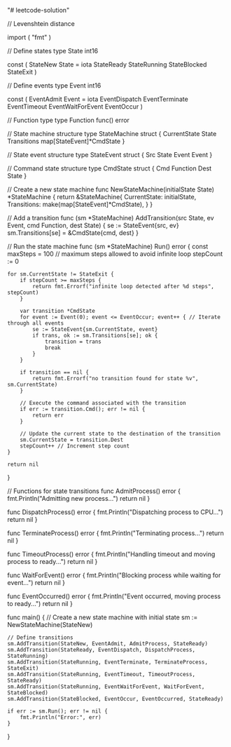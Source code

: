 "# leetcode-solution" 

// Levenshtein distance



import (
	"fmt"
)

// Define states
type State int16

const (
	StateNew State = iota
	StateReady
	StateRunning
	StateBlocked
	StateExit
)

// Define events
type Event int16

const (
	EventAdmit Event = iota
	EventDispatch
	EventTerminate
	EventTimeout
	EventWaitForEvent
	EventOccur
)

// Function type
type Function func() error

// State machine structure
type StateMachine struct {
	CurrentState State
	Transitions  map[StateEvent]*CmdState
}

// State event structure
type StateEvent struct {
	Src   State
	Event Event
}

// Command state structure
type CmdState struct {
	Cmd  Function
	Dest State
}

// Create a new state machine
func NewStateMachine(initialState State) *StateMachine {
	return &StateMachine{
		CurrentState: initialState,
		Transitions:  make(map[StateEvent]*CmdState),
	}
}

// Add a transition
func (sm *StateMachine) AddTransition(src State, ev Event, cmd Function, dest State) {
	se := StateEvent{src, ev}
	sm.Transitions[se] = &CmdState{cmd, dest}
}

// Run the state machine
func (sm *StateMachine) Run() error {
	const maxSteps = 100 // maximum steps allowed to avoid infinite loop
	stepCount := 0

	for sm.CurrentState != StateExit {
		if stepCount >= maxSteps {
			return fmt.Errorf("infinite loop detected after %d steps", stepCount)
		}

		var transition *CmdState
		for event := Event(0); event <= EventOccur; event++ { // Iterate through all events
			se := StateEvent{sm.CurrentState, event}
			if trans, ok := sm.Transitions[se]; ok {
				transition = trans
				break
			}
		}

		if transition == nil {
			return fmt.Errorf("no transition found for state %v", sm.CurrentState)
		}

		// Execute the command associated with the transition
		if err := transition.Cmd(); err != nil {
			return err
		}

		// Update the current state to the destination of the transition
		sm.CurrentState = transition.Dest
		stepCount++ // Increment step count
	}

	return nil
}

// Functions for state transitions
func AdmitProcess() error {
	fmt.Println("Admitting new process...")
	return nil
}

func DispatchProcess() error {
	fmt.Println("Dispatching process to CPU...")
	return nil
}

func TerminateProcess() error {
	fmt.Println("Terminating process...")
	return nil
}

func TimeoutProcess() error {
	fmt.Println("Handling timeout and moving process to ready...")
	return nil
}

func WaitForEvent() error {
	fmt.Println("Blocking process while waiting for event...")
	return nil
}

func EventOccurred() error {
	fmt.Println("Event occurred, moving process to ready...")
	return nil
}

func main() {
	// Create a new state machine with initial state
	sm := NewStateMachine(StateNew)

	// Define transitions
	sm.AddTransition(StateNew, EventAdmit, AdmitProcess, StateReady)
	sm.AddTransition(StateReady, EventDispatch, DispatchProcess, StateRunning)
	sm.AddTransition(StateRunning, EventTerminate, TerminateProcess, StateExit)
	sm.AddTransition(StateRunning, EventTimeout, TimeoutProcess, StateReady)
	sm.AddTransition(StateRunning, EventWaitForEvent, WaitForEvent, StateBlocked)
	sm.AddTransition(StateBlocked, EventOccur, EventOccurred, StateReady)

	if err := sm.Run(); err != nil {
		fmt.Println("Error:", err)
	}
}
